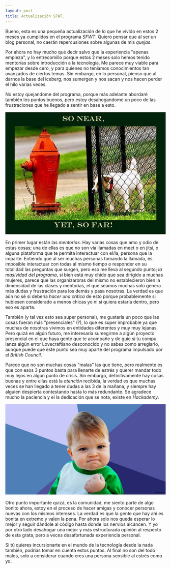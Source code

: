 ```yaml
---
layout: post
title: Actualización SFWT. 
--- 
```


Bueno, esta es una pequeña actualización de lo que he vivido en estos 2 meses ya cumplidos en el programa *SFWT*. Quiero pensar que al ser un blog personal, no caerán repercusiones sobre algunas de mis _quejas_. 

Por ahora no hay mucho qué decir salvo que la experiencia "apenas empieza", y lo entrecomillo porque estos 2 meses solo hemos tenido mentorías sobre introducción a la tecnología. Me parece muy viable para empezar desde cero, y para quienes no teníamos conocimientos tan avanzados de ciertos temas. Sin embargo, en lo personal, pienso que al darnos la base del iceberg, nos sumergen y nos sacan y nos hacen perder el hilo varias veces. 

No estoy quejandome del programa, porque más adelante abordaré también los puntos buenos, pero estoy desahogandome un poco de las frustraciones que he llegado a sentir en base a esto. 

![Help please](/images/sofaryet.jpeg)

En primer lugar están las *mentorías*. Hay varias cosas que amo y odio de estas cosas; una de ellas es que no son vía llamadas en meet o en jitsi, o alguna plataforma que te permita interactuar con el/la, persona que la imparte. Entiendo que al ser muchas personas tomando la llamada, es imposible interactuar con todas al mismo tiempo o responder en su totalidad las preguntas que surgen, pero eso me lleva al segundo punto; *la masividad del programa*, si bien está muy chido que sea dirigido a muchas mujeres, parece que las organizaroras del mismo no establecieron bien la dimensidad de las clases y mentorías, el que seamos muchas solo genera más dudas y frustración para los demás y pasa nosotras. La verdad es que aún no sé si debería _hacer una crítica_ de esto porque probablemente si hubiesen considerado a menos chicas yo ni si quiera estaría dentro, pero eso es aparte. 

También (y tal vez esto sea super personal), me gustaría un poco que las cosas fueran más "presenciales" (?), lo que es super improbable ya que muchas de nosotras vivimos en entidades diferentes y muy muy lejanas. Pero quizá en algún futuro, me interesaría sumegirme a algún proyecto presencial en el que haya gente que te acompañe y de guíe si tu compu lanza algún error Lovecraftiano desconocido y no sabes como arreglarlo, aunque puede que este punto sea muy aparte del programa impulsado por el *British Council*. 

Parece que no son muchas cosas "malas" las que tiene, pero realmente es que con esos 3 puntos basta para llenarte de estrés y querer mandar todo muy lejos en algún punto de crisis. Sin embargo, definitivamente hay cosas buenas y entre ellas está la *atención* recibida, la verdad es que muchas veces se han llegado a tener dudas a las 3 de la mañana, y siempre hay alguien despierta contestando hasta lo más redundante. Se agradece mucho la paciencia y el la dedicación que se nota, existe en *Hackademy*. 

![GoodJob](/images/babyboy.jpeg)

Otro punto importante quizá, es la comunidad, me siento parte de algo bonito ahora, estoy en el proceso de hacer amigas y conocer personas nuevas con los mismos intereses. La verdad es que la gente que hay ahí es bonita en extremo y valen la pena. Por ahora solo nos queda esperar lo mejor y seguir dándole al código hasta donde los nervios alcancen. Y yo por otro lado desahogar una mejor y más estructurada opinión al respecto de esta grata, pero a veces desafortunada experiencia personal. 

Si tú quieres incursionarte en el mundo de la tecnología desde la nada también, podrías tomar en cuenta estos puntos. Al final no son del todo malos, solo a considerar cuando eres una persona sensible al estrés como yo. 